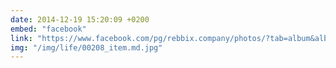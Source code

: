 ```yaml
---
date: 2014-12-19 15:20:09 +0200
embed: "facebook"
link: "https://www.facebook.com/pg/rebbix.company/photos/?tab=album&album_id=393250304133587"
img: "/img/life/00208_item.md.jpg"
---
```

